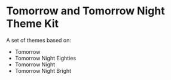 # Tomorrow and Tomorrow Night Theme Kit

A set of themes based on:
* Tomorrow
* Tomorrow Night Eighties
* Tomorrow Night
* Tomorrow Night Bright

